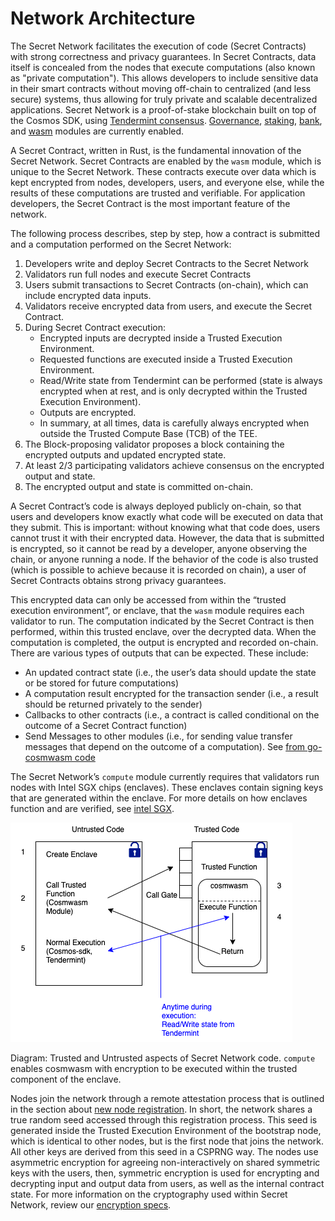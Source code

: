 # Network Architecture

The Secret Network facilitates the execution of code (Secret Contracts) with strong correctness and privacy guarantees. In Secret Contracts, data itself is concealed from the nodes that execute computations (also known as "private computation"). This allows developers to include sensitive data in their smart contracts without moving off-chain to centralized (and less secure) systems, thus allowing for truly private and scalable decentralized applications. Secret Network is a proof-of-stake blockchain built on top of the Cosmos SDK, using [Tendermint consensus](https://docs.tendermint.com/master/introduction/what-is-tendermint.html#consensus-overview). [Governance](https://github.com/enigmampc/cosmos-sdk/blob/master/x/gov/spec/README.md), [staking](https://github.com/enigmampc/cosmos-sdk/blob/master/x/staking/spec/README.md), [bank](https://github.com/enigmampc/cosmos-sdk/tree/master/x/bank/spec), and [wasm](https://github.com/enigmampc/SecretNetwork/tree/master/x/compute) modules are currently enabled. 

A Secret Contract, written in Rust, is the fundamental innovation of the Secret Network. Secret Contracts are enabled by the `wasm` module, which is unique to the Secret Network. These contracts execute over data which is kept encrypted from nodes, developers, users, and everyone else, while the results of these computations are trusted and verifiable. For application developers, the Secret Contract is the most important feature of the network.

The following process describes, step by step, how a contract is submitted and a computation performed on the Secret Network:

1. Developers write and deploy Secret Contracts to the Secret Network
2. Validators run full nodes and execute Secret Contracts
3. Users submit transactions to Secret Contracts (on-chain), which can include encrypted data inputs.
4. Validators receive encrypted data from users, and execute the Secret Contract.
5. During Secret Contract execution:
   - Encrypted inputs are decrypted inside a Trusted Execution Environment.
   - Requested functions are executed inside a Trusted Execution Environment.
   - Read/Write state from Tendermint can be performed (state is always encrypted when at rest, and is only decrypted within the Trusted Execution Environment).
   - Outputs are encrypted.
   - In summary, at all times, data is carefully always encrypted when outside the Trusted Compute Base (TCB) of the TEE.
6. The Block-proposing validator proposes a block containing the encrypted outputs and updated encrypted state.
7. At least 2/3 participating validators achieve consensus on the encrypted output and state.
8. The encrypted output and state is committed on-chain.

A Secret Contract’s code is always deployed publicly on-chain, so that users and developers know exactly what code will be executed on data that they submit. This is important: without knowing what that code does, users cannot trust it with their encrypted data. However, the data that is submitted is encrypted, so it cannot be read by a developer, anyone observing the chain, or anyone running a node. If the behavior of the code is also trusted (which is possible to achieve because it is recorded on chain), a user of Secret Contracts obtains strong privacy guarantees.

This encrypted data can only be accessed from within the “trusted execution environment”, or enclave, that the `wasm` module requires each validator to run. The computation indicated by the Secret Contract is then performed, within this trusted enclave, over the decrypted data. When the computation is completed, the output is encrypted and recorded on-chain. There are various types of outputs that can be expected. These include:

- An updated contract state (i.e., the user’s data should update the state or be stored for future computations)
- A computation result encrypted for the transaction sender (i.e., a result should be returned privately to the sender)
- Callbacks to other contracts (i.e., a contract is called conditional on the outcome of a Secret Contract function)
- Send Messages to other modules (i.e., for sending value transfer messages that depend on the outcome of a computation). See [from go-cosmwasm code](https://github.com/enigmampc/SecretNetwork/blob/master/go-cosmwasm/types/msg.go#L63-L69)

The Secret Network’s `compute` module currently requires that validators run nodes with Intel SGX chips (enclaves). These enclaves contain signing keys that are generated within the enclave. For more details on how enclaves function and are verified, see [intel SGX](sgx.md).

![enclave](../images/diagrams/enclave.png)

Diagram: Trusted and Untrusted aspects of Secret Network code. `compute` enables cosmwasm with encryption to be executed within the trusted component of the enclave.

Nodes join the network through a remote attestation process that is outlined in the section about [new node registration](encryption-specs.md#new-node-registration). In short, the network shares a true random seed accessed through this registration process. This seed is generated inside the Trusted Execution Environment of the bootstrap node, which is identical to other nodes, but is the first node that joins the network. All other keys are derived from this seed in a CSPRNG way. The nodes use asymmetric encryption for agreeing non-interactively on shared symmetric keys with the users, then, symmetric encryption is used for encrypting and decrypting input and output data from users, as well as the internal contract state. For more information on the cryptography used within Secret Network, review our [encryption specs](encryption-specs.md).
